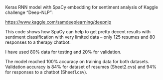 Keras RNN model with SpaCy embedding for sentiment analysis of Kaggle challenge “Deep-NLP”:

https://www.kaggle.com/samdeeplearning/deepnlp

This code shows how SpaCy can help to get pretty decent results with sentiment classification with very limited data – only 125 resumes and 80 responses to a therapy chatbot.

I have used 80% data for testing and 20% for validation. 

The model reached 100% accuracy on training data for both datasets. Validation accuracy is 84% for dataset of resumes (Sheet2.cvs) and 94% for responses to a chatbot (Sheet1.csv).

 



